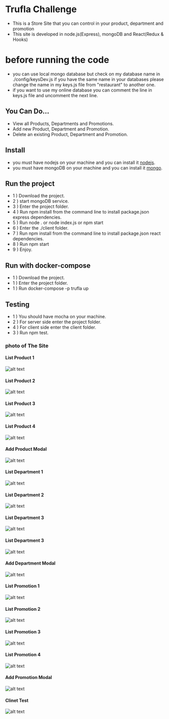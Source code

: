 # Trufla Challenge
* This is a Store Site that you can control in your product, department and promotion 
* This site is developed in node.js(Express), mongoDB and React(Redux & Hooks)


# before running the code
* you can use local mongo database but check on my database name in ./config/keysDev.js
if you have the same name in your databases please change the name in my keys.js file from "restaurant" to another one.
* if you want to use my online database you can comment the line in keys.js file and uncomment the next line.

## You Can Do... 
* View all Products, Departments and Promotions.
* Add new Product, Department and Promotion.
* Delete an existing Product, Department and Promotion.


## Install
* you must have nodejs on your machine and you can install it [nodejs](https://nodejs.org/en/download/).
* you must have mongoDB on your machine and you can install it [mongo](https://docs.mongodb.com/manual/installation/).

## Run the project
* 1 ) Download the project.
* 2 ) start mongoDB service.
* 3 ) Enter the project folder.
* 4 ) Run npm install from the command line to install package.json express dependencies. 
* 5 ) Run node . or node  index.js or npm start
* 6 ) Enter the ./client folder.
* 7 ) Run npm install from the command line to install package.json react dependencies. 
* 8 ) Run npm start
* 9 ) Enjoy.

## Run with docker-compose
* 1 ) Download the project.
* 1 ) Enter the project folder.
* 1 ) Run docker-compose -p trufla up

## Testing
* 1 ) You should have mocha on your machine.
* 2 ) For server side enter the project folder.
* 4 ) For client side enter the client folder.
* 3 ) Run npm test.

### photo of The Site

#### List Product 1
![alt text](./client/Images/productList1.png)

#### List Product 2
![alt text](./client/Images/productList2.png)

#### List Product 3
![alt text](./client/Images/productList3.png)

#### List Product 4
![alt text](./client/Images/productList4.png)

#### Add Product Modal
![alt text](./client/Images/productAddModal.png)

#### List Department 1
![alt text](./client/Images/departmentList1.png)

#### List Department 2
![alt text](./client/Images/departmentList2.png)

#### List Department 3
![alt text](./client/Images/departmentList3.png)

#### List Department 3
![alt text](./client/Images/departmentList3.png)

#### Add Department Modal
![alt text](./client/Images/departmentAddModal.png)

#### List Promotion 1
![alt text](./client/Images/promotionList1.png)

#### List Promotion 2
![alt text](./client/Images/promotionList2.png)

#### List Promotion 3
![alt text](./client/Images/promotionList3.png)

#### List Promotion 4
![alt text](./client/Images/promotionList4.png)

#### Add Promotion Modal
![alt text](./client/Images/promotionAddModal.png)

#### Clinet Test
![alt text](./client/Images/clientTests.png)

